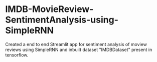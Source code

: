 # IMDB-MovieReview-SentimentAnalysis-using-SimpleRNN
Created a end to end Streamlit app for sentiment analysis of moview reviews using SimpleRNN and inbuilt dataset "IMDBDataset" present in tensorflow.
